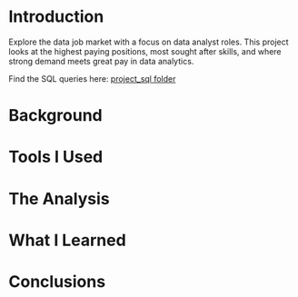 # Introduction
Explore the data job market with a focus on data analyst roles. This project looks at the highest paying positions, most sought after skills, and where strong demand meets great pay in data analytics.

Find the SQL queries here: [project_sql folder](/project_sql/)
# Background
# Tools I Used 
# The Analysis
# What I Learned
# Conclusions